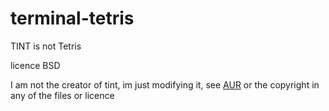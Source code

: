 # terminal-tetris

TINT is not Tetris

licence BSD

I am not the creator of tint, im just modifying it, see [AUR](https://aur.archlinux.org/packages/tint-tetris) or the copyright in any of the files or licence

